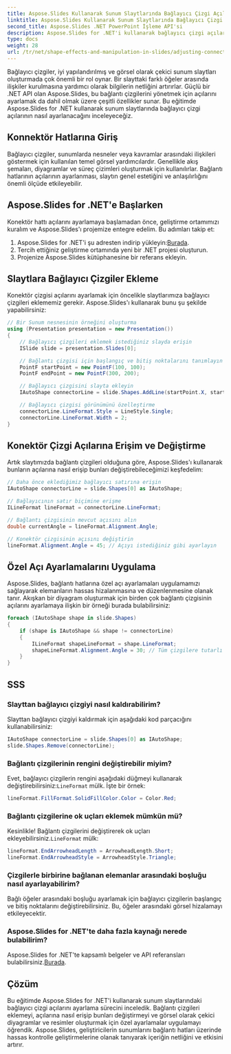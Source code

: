 ```yaml
---
title: Aspose.Slides Kullanarak Sunum Slaytlarında Bağlayıcı Çizgi Açılarını Ayarlama
linktitle: Aspose.Slides Kullanarak Sunum Slaytlarında Bağlayıcı Çizgi Açılarını Ayarlama
second_title: Aspose.Slides .NET PowerPoint İşleme API'si
description: Aspose.Slides for .NET'i kullanarak bağlayıcı çizgi açılarını ayarlayarak sunum slaytlarınızı nasıl geliştireceğinizi öğrenin. Kod örnekleri içeren adım adım kılavuz.
type: docs
weight: 28
url: /tr/net/shape-effects-and-manipulation-in-slides/adjusting-connector-line-angles/
---
```


Bağlayıcı çizgiler, iyi yapılandırılmış ve görsel olarak çekici sunum slaytları oluşturmada çok önemli bir rol oynar. Bir slayttaki farklı öğeler arasında ilişkiler kurulmasına yardımcı olarak bilgilerin netliğini artırırlar. Güçlü bir .NET API olan Aspose.Slides, bu bağlantı çizgilerini yönetmek için açılarını ayarlamak da dahil olmak üzere çeşitli özellikler sunar. Bu eğitimde Aspose.Slides for .NET kullanarak sunum slaytlarında bağlayıcı çizgi açılarının nasıl ayarlanacağını inceleyeceğiz.

## Konnektör Hatlarına Giriş

Bağlayıcı çizgiler, sunumlarda nesneler veya kavramlar arasındaki ilişkileri göstermek için kullanılan temel görsel yardımcılardır. Genellikle akış şemaları, diyagramlar ve süreç çizimleri oluşturmak için kullanılırlar. Bağlantı hatlarının açılarının ayarlanması, slaytın genel estetiğini ve anlaşılırlığını önemli ölçüde etkileyebilir.

## Aspose.Slides for .NET'e Başlarken

Konektör hattı açılarını ayarlamaya başlamadan önce, geliştirme ortamımızı kuralım ve Aspose.Slides'ı projemize entegre edelim. Bu adımları takip et:

1. Aspose.Slides for .NET'i şu adresten indirip yükleyin:[Burada](https://releases.aspose.com/slides/net/).
2. Tercih ettiğiniz geliştirme ortamında yeni bir .NET projesi oluşturun.
3. Projenize Aspose.Slides kütüphanesine bir referans ekleyin.

## Slaytlara Bağlayıcı Çizgiler Ekleme

Konektör çizgisi açılarını ayarlamak için öncelikle slaytlarımıza bağlayıcı çizgileri eklememiz gerekir. Aspose.Slides'ı kullanarak bunu şu şekilde yapabilirsiniz:

```csharp
// Bir Sunum nesnesinin örneğini oluşturma
using (Presentation presentation = new Presentation())
{
    // Bağlayıcı çizgileri eklemek istediğiniz slayda erişin
    ISlide slide = presentation.Slides[0];

    // Bağlantı çizgisi için başlangıç ve bitiş noktalarını tanımlayın
    PointF startPoint = new PointF(100, 100);
    PointF endPoint = new PointF(300, 200);

    // Bağlayıcı çizgisini slayta ekleyin
    IAutoShape connectorLine = slide.Shapes.AddLine(startPoint.X, startPoint.Y, endPoint.X, endPoint.Y);

    // Bağlayıcı çizgisi görünümünü özelleştirme
    connectorLine.LineFormat.Style = LineStyle.Single;
    connectorLine.LineFormat.Width = 2;
}
```

## Konektör Çizgi Açılarına Erişim ve Değiştirme

Artık slaytımızda bağlantı çizgileri olduğuna göre, Aspose.Slides'ı kullanarak bunların açılarına nasıl erişip bunları değiştirebileceğimizi keşfedelim:

```csharp
// Daha önce eklediğimiz bağlayıcı satırına erişin
IAutoShape connectorLine = slide.Shapes[0] as IAutoShape;

// Bağlayıcının satır biçimine erişme
ILineFormat lineFormat = connectorLine.LineFormat;

// Bağlantı çizgisinin mevcut açısını alın
double currentAngle = lineFormat.Alignment.Angle;

// Konektör çizgisinin açısını değiştirin
lineFormat.Alignment.Angle = 45; // Açıyı istediğiniz gibi ayarlayın
```

## Özel Açı Ayarlamalarını Uygulama

Aspose.Slides, bağlantı hatlarına özel açı ayarlamaları uygulamamızı sağlayarak elemanların hassas hizalanmasına ve düzenlenmesine olanak tanır. Akışkan bir diyagram oluşturmak için birden çok bağlantı çizgisinin açılarını ayarlamaya ilişkin bir örneği burada bulabilirsiniz:

```csharp
foreach (IAutoShape shape in slide.Shapes)
{
    if (shape is IAutoShape && shape != connectorLine)
    {
        ILineFormat shapeLineFormat = shape.LineFormat;
        shapeLineFormat.Alignment.Angle = 30; // Tüm çizgilere tutarlı bir açı uygulayın
    }
}
```

## SSS

### Slayttan bağlayıcı çizgiyi nasıl kaldırabilirim?

Slayttan bağlayıcı çizgiyi kaldırmak için aşağıdaki kod parçacığını kullanabilirsiniz:

```csharp
IAutoShape connectorLine = slide.Shapes[0] as IAutoShape;
slide.Shapes.Remove(connectorLine);
```

### Bağlantı çizgilerinin rengini değiştirebilir miyim?

 Evet, bağlayıcı çizgilerin rengini aşağıdaki düğmeyi kullanarak değiştirebilirsiniz:`LineFormat` mülk. İşte bir örnek:

```csharp
lineFormat.FillFormat.SolidFillColor.Color = Color.Red;
```

### Bağlantı çizgilerine ok uçları eklemek mümkün mü?

 Kesinlikle! Bağlantı çizgilerini değiştirerek ok uçları ekleyebilirsiniz.`LineFormat` mülk:

```csharp
lineFormat.EndArrowheadLength = ArrowheadLength.Short;
lineFormat.EndArrowheadStyle = ArrowheadStyle.Triangle;
```

### Çizgilerle birbirine bağlanan elemanlar arasındaki boşluğu nasıl ayarlayabilirim?

Bağlı öğeler arasındaki boşluğu ayarlamak için bağlayıcı çizgilerin başlangıç ve bitiş noktalarını değiştirebilirsiniz. Bu, öğeler arasındaki görsel hizalamayı etkileyecektir.

### Aspose.Slides for .NET'te daha fazla kaynağı nerede bulabilirim?

Aspose.Slides for .NET'te kapsamlı belgeler ve API referansları bulabilirsiniz.[Burada](https://reference.aspose.com/slides/net/).

## Çözüm

Bu eğitimde Aspose.Slides for .NET'i kullanarak sunum slaytlarındaki bağlayıcı çizgi açılarını ayarlama sürecini inceledik. Bağlantı çizgileri eklemeyi, açılarına nasıl erişip bunları değiştirmeyi ve görsel olarak çekici diyagramlar ve resimler oluşturmak için özel ayarlamalar uygulamayı öğrendik. Aspose.Slides, geliştiricilerin sunumlarını bağlantı hatları üzerinde hassas kontrolle geliştirmelerine olanak tanıyarak içeriğin netliğini ve etkisini artırır.